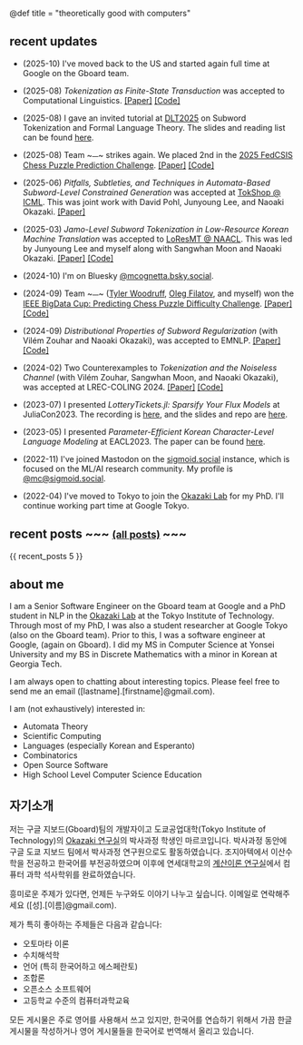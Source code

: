 @def title = "theoretically good with computers"

## recent updates
  * (2025-10) I've moved back to the US and started again full time at Google on the Gboard team.
  * (2025-08) *Tokenization as Finite-State Transduction* was accepted to Computational Linguistics. [[Paper]](https://direct.mit.edu/coli/article/doi/10.1162/coli.a.23/132855/Tokenization-as-Finite-State-Transduction) [[Code]](https://github.com/mcognetta/tokenization-as-finite-state-transduction)
  
  * (2025-08) I gave an invited tutorial at [DLT2025](https://cida.uos.ac.kr/dlt2025/) on Subword Tokenization and Formal Language Theory. The slides and reading list can be found [here](https://github.com/mcognetta/subword_tokenization_meets_formal_language_theory).

  * (2025-08) Team ~~~<span style="font-family: 'Noto Emoji';">🍞</span>~~~ strikes again. We placed 2nd in the [2025 FedCSIS Chess Puzzle Prediction Challenge](https://knowledgepit.ai/predicting-chess-puzzle-difficulty-2/). [[Paper]](https://annals-csis.org/Volume_43/drp/pdf/6771.pdf) [[Code]](https://github.com/mcognetta/ieee-chess)

  * (2025-06) *Pitfalls, Subtleties, and Techniques in Automata-Based Subword-Level Constrained Generation* was accepted at [TokShop @ ICML](https://tokenization-workshop.github.io/). This was joint work with David Pohl, Junyoung Lee, and Naoaki Okazaki. [[Paper]](https://openreview.net/forum?id=DFybOGeGDS)

  * (2025-03) *Jamo-Level Subword Tokenization in Low-Resource Korean Machine Translation* was accepted to [LoResMT @ NAACL](https://www.loresmt.org/). This was led by Junyoung Lee and myself along with Sangwhan Moon and Naoaki Okazaki. [[Paper]](https://aclanthology.org/2025.loresmt-1.8/) [[Code]](https://github.com/mcognetta/jamo-bpe-loresmt)

  * (2024-10) I'm on Bluesky [@mcognetta.bsky.social](https://bsky.app/profile/mcognetta.bsky.social).

  * (2024-09) Team ~~~<span style="font-family: 'Noto Emoji';">🍞</span>~~~ ([Tyler Woodruff](https://www.tyle.rw/), [Oleg Filatov](https://www.linkedin.com/in/oleg-filatov-63a51a85/), and myself) won the [IEEE BigData Cup: Predicting Chess Puzzle Difficulty Challenge](https://knowledgepit.ai/predicting-chess-puzzle-difficulty/). [[Paper]](https://ieeexplore.ieee.org/document/10826037) [[Code]](https://github.com/mcognetta/ieee-chess/tree/2024-iteration-archive)

  * (2024-09) *Distributional Properties of Subword Regularization* (with Vilém Zouhar and Naoaki Okazaki), was accepted to EMNLP. [[Paper]](https://aclanthology.org/2024.emnlp-main.600/) [[Code]](https://github.com/mcognetta/distributional-properties-of-subword-regularization)

  * (2024-02) Two Counterexamples to *Tokenization and the Noiseless Channel* (with Vilém Zouhar, Sangwhan Moon, and Naoaki Okazaki), was accepted at LREC-COLING 2024. [[Paper]](https://aclanthology.org/2024.lrec-main.1469/) [[Code]](https://github.com/mcognetta/TokenizationNoiselessCounterexamples)

  * (2023-07) I presented *LotteryTickets.jl: Sparsify Your Flux Models* at JuliaCon2023. The recording is [here](https://www.youtube.com/watch?v=ZmcaUyZLi4Q), and the slides and repo are [here](https://github.com/mcognetta/LotteryTickets.jl).

  * (2023-05) I presented *Parameter-Efficient Korean Character-Level Language Modeling* at EACL2023. The paper can be found [here](https://aclanthology.org/2023.eacl-main.172/).

  * (2022-11) I've joined Mastodon on the [sigmoid.social](https://sigmoid.social/about) instance, which is focused on the ML/AI research community. My profile is [@mc@sigmoid.social](https://sigmoid.social/@mc).

  * (2022-04) I've moved to Tokyo to join the [Okazaki Lab](https://www.nlp.c.titech.ac.jp/) for my PhD. I'll continue working part time at Google Tokyo.

## recent posts ~~~ <small> <a href=../posts>(all posts)</a> </small> ~~~

{{ recent_posts 5 }}

## about me

I am a Senior Software Engineer on the Gboard team at Google and a PhD student in NLP in the [Okazaki Lab](https://www.nlp.c.titech.ac.jp/index.en.html) at the Tokyo Institute of Technology. Through most of my PhD, I was also a student researcher at Google Tokyo (also on the Gboard team). Prior to this, I was a software engineer at Google, (again on Gboard). I did my MS in Computer Science at Yonsei University and my BS in Discrete Mathematics with a minor in Korean at Georgia Tech.

I am always open to chatting about interesting topics. Please feel free to send me an email ([lastname].[firstname]@gmail.com).

I am (not exhaustively) interested in:
  * Automata Theory
  * Scientific Computing
  * Languages (especially Korean and Esperanto)
  * Combinatorics
  * Open Source Software
  * High School Level Computer Science Education

## 자기소개

저는 구글 지보드(Gboard)팀의 개발자이고 도쿄공업대학(Tokyo Institute of Technology)의 [Okazaki 연구실](https://www.nlp.c.titech.ac.jp/index.en.html)의 박사과정 학생인 마르코입니다. 박사과정 동안에 구글 도쿄 지보드 팀에서 박사과정 연구원으로도 활동하였습니다. 조지아텍에서 이산수학을 전공하고 한국어를 부전공하였으며 이후에 연세대학교의 [계산이론 연구실](https://toc.yonsei.ac.kr/)에서 컴퓨터 과학 석사학위를 완료하였습니다.

흥미로운 주제가 있다면, 언제든 누구와도 이야기 나누고 싶습니다. 이메일로 연락해주세요 ([성].[이름]@gmail.com).

제가 특히 좋아하는 주제들은 다음과 같습니다:
  * 오토마타 이론
  * 수치해석학
  * 언어 (특히 한국어하고 에스페란토)
  * 조합론
  * 오픈소스 소프트웨어
  * 고등학교 수준의 컴퓨터과학교육

모든 게시물은 주로 영어를 사용해서 쓰고 있지만, 한국어를 연습하기 위해서 가끔 한글 게시물을 작성하거나  영어 게시물들을 한국어로 번역해서 올리고 있습니다.
